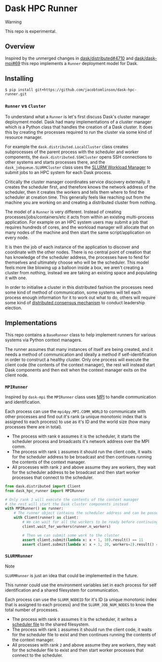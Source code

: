 # Dask HPC Runner

> [!WARNING]
> This repo is experimental.

## Overview

Inspired by the unmerged changes in [dask/distributed#4710](https://github.com/dask/distributed/pull/4710) and [dask/dask-mpi#69](https://github.com/dask/dask-mpi/pull/69) this repo implements a `Runner` deployment model for Dask.

## Installing

```console
$ pip install git+https://github.com/jacobtomlinson/dask-hpc-runner.git
```

### `Runner` vs `Cluster`

To understand what a `Runner` is let's first discuss Dask's cluster manager deployment model. Dask had many implementations of a cluster manager which is a Python class that handles the creation of a Dask cluster. It does this by creating the processes required to run the cluster via some kind of resource manager.

For example the `dask.distributed.LocalCluster` class creates subprocesses of the parent process with the scheduler and worker components, the `dask.distributed.SSHCluster` opens SSH connections to other systems and starts processes there, and the `dask_jobqueue.SLURMCluster` class uses the [SLURM Workload Manager](https://slurm.schedmd.com/documentation.html) to submit jobs to an HPC system for each Dask process.

Critically the cluster manager coordinates service discovery externally. It creates the scheduler first, and therefore knows the network address of the scheduler, then it creates the workers and tells them where to find the scheduler at creation time. This generally feels like reaching out from the machine you are working on and creating a distributed cluster from nothing.

The model of a `Runner` is very different. Instead of creating processes/jobs/containers/etc it acts from within an existing multi-process application. For example on an HPC system users may submit a job that requires hundreds of cores, and the workload manager will allocate that on many nodes of the machine and then start the same script/application on every node.

It is then the job of each instance of the application to discover and coordinate with the other nodes. There is no central point of creation that has knowledge of the scheduler address, the processes have to fend for themselves and ultimately choose who will be the scheduler. This model feels more like blowing up a balloon inside a box, we aren't creating a cluster from nothing, instead we are taking an existing space and populating it with one.

In order to initialise a cluster in this distributed fashion the processes need some kind of method of communication, some systems will tell each process enough information for it to work out what to do, others will require some kind of [distributed consensus mechanism](https://en.wikipedia.org/wiki/Raft_(algorithm)) to conduct leadership election.

## Implementations

This repo contains a `BaseRunner` class to help implement runners for various systems via Python context managers.

The runner assumes that many instances of itself are being created, and it needs a method of communication and ideally a method if self-identification in order to construct a healthy cluster. Only one process will execute the client code (the contents of the context manager), the rest will instead start Dask components and then exit when the context manager exits on the client node.

### `MPIRunner`

Inspired by `dask-mpi` the `MPIRunner` class uses [MPI](https://en.wikipedia.org/wiki/Message_Passing_Interface) to handle communication and identification.

Each process can use the `mpi4py.MPI.COMM_WORLD` to communicate with other processes and find out it's rank (a unique monotonic index that is assigned to each process) to use as it's ID and the world size (how many processes there are in total).

- The process with rank `0` assumes it is the scheduler, it starts the scheduler process and broadcasts it's network address over the MPI comm.
- The process with rank `1` assumes it should run the client code, it waits for the scheduler address to be broadcast and then continues running the contents of the context manager.
- All processes with rank `2` and above assume they are workers, they wait for the scheduler address to be broadcast and then start worker processes that connect to the scheduler.

```python
from dask.distributed import Client
from dask_hpc_runner import MPIRunner

# Only rank 1 will execute the contents of the context manager
# the rest will start the Dask cluster components instead
with MPIRunner() as runner:
    # The runner object contains the scheduler address and can be passed directly to a client
    with Client(runner) as client:
        # We can wait for all the workers to be ready before continuing
        client.wait_for_workers(runner.n_workers)

        # Then we can submit some work to the cluster
        assert client.submit(lambda x: x + 1, 10).result() == 11
        assert client.submit(lambda x: x + 1, 20, workers=2).result() == 21
```

### `SLURMRunner`

> [!NOTE]
> `SLURMRunner` is just an idea that could be implemented in the future.

This runner could use the environment variables set in each process for self identification and a shared filesystem for communication.

Each process can use the `SLURM_NODEID` for it's ID (a unique monotonic index that is assigned to each process) and the `SLURM_JOB_NUM_NODES` to know the total number of processes.

- The process with rank `0` assumes it is the scheduler, it writes a [scheduler file](https://docs.dask.org/en/latest/deploying-cli.html#dask-scheduler) to the shared filesystem.
- The process with rank `1` assumes it should run the client code, it waits for the scheduler file to exist and then continues running the contents of the context manager.
- All processes with rank `2` and above assume they are workers, they wait for the scheduler file to exist and then start worker processes that connect to the scheduler.
